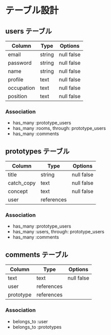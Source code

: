 # テーブル設計

## users テーブル

| Column      | Type   | Options     |
| ----------- | ------ | ----------- |
| email       | string | null false  |
| password    | string | null false  |
| name        | string | null false  |
| profile     | text   | null false  |
| occupation  | text   | null false  |
| position    | text   | null false  |


### Association

- has_many :prototype_users
- has_many :rooms, through: prototype_users
- has_many :comments


## prototypes テーブル

| Column      | Type      | Options     |
| ----------  | --------  | ----------- |
| title       | string    | null false  |
| catch_copy  | text      | null false  |
| concept     | text      | null false  |
| user        | references|             |


### Association

- has_many :prototype_users
- has_many :users, through: prototype_users
- has_many :comments



## comments テーブル

| Column     | Type       | Options    |
| -----------| ---------- | ---------  |
| text       | text       | null false |
| user       | references |            |
| prototype  | references |            |


### Association

- belongs_to :user
- belongs_to :prototypes